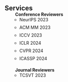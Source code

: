 <style>
  li {
    margin-bottom: 8px; /* Adjust the margin as desired */
  }
</style>

<h2 id="Services" style="margin: 2px 0px -15px;">Services</h2>

<div class="publications">
<ol class="bibliography">

<h4 style="margin:0 10px 0px;">Conference Reviewers</h4>

<ul style="margin:0 0 20px;">
  <li>NeurIPS 2023</li>
  <li>ACM MM 2023</li>
  <li>ICCV 2023</li>
  <li>ICLR 2024</li>
  <li>CVPR 2024</li>
  <li>ICASSP 2024</li>
</ul>

<h4 style="margin:0 10px 0;">Journal Reviewers</h4>

<ul style="margin:0 0 20px;">
  <li>TCSVT 2023</li>
</ul>

</div>
